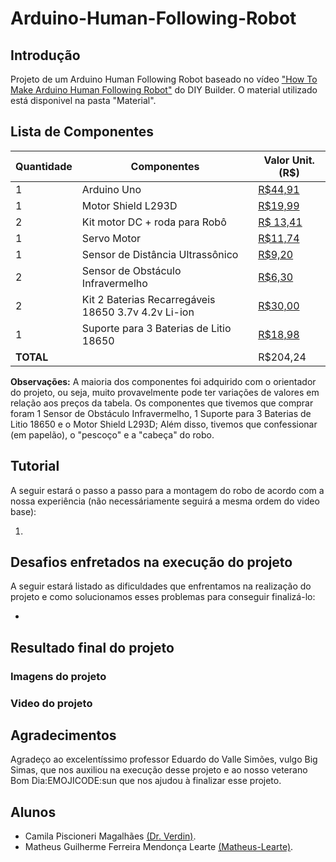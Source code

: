 # Arduino-Human-Following-Robot

## Introdução

Projeto de um Arduino Human Following Robot baseado no vídeo ["How To Make Arduino Human Following Robot"](https://www.youtube.com/watch?v=yAV5aZ0unag&t=24s) do DIY Builder.
O material utilizado está disponivel na pasta "Material".

## Lista de Componentes

| Quantidade | Componentes                                    | Valor Unit. (R$) |
|------------|------------------------------------------------|------------------|
| 1          | Arduino Uno                                    | [R$44,91](https://www.baudaeletronica.com.br/produto/arduino-uno-atmega328-smd-compativel-cabo-usb.html) |
| 1          | Motor Shield L293D                             | [R$19,99](https://www.baudaeletronica.com.br/produto/motor-shield-l293d-driver-ponte-h-para-arduino.html) |
| 2          | Kit motor DC + roda para Robô                  | [R$ 13,41](https://www.baudaeletronica.com.br/produto/kit-motor-dc-roda-para-robo.html) |
| 1          | Servo Motor                                    | [R$11,74](https://www.baudaeletronica.com.br/produto/micro-servo-9g-sg90-tower-pro.html) |
| 1          | Sensor de Distância Ultrassônico               | [R$9,20](https://www.baudaeletronica.com.br/produto/sensor-de-distancia-ultrassonico-hc-sr04.html) |
| 2          | Sensor de Obstáculo Infravermelho              | [R$6,30](https://www.baudaeletronica.com.br/produto/modulo-sensor-de-obstaculo-infravermelho-ir.html) |
| 2          | Kit 2 Baterias Recarregáveis 18650 3.7v 4.2v Li-ion | [R$30,00](https://produto.mercadolivre.com.br/MLB-1792812106-kit-2-bateria-recarregavel-18650-37v-42v-li-ion-lanterna-_JM#position%3D26%26search_layout%3Dgrid%26type%3Ditem%26tracking_id%3Ddbb92f25-839f-4a18-8795-f224b35d7b48) |
| 1          | Suporte para 3 Baterias de Litio 18650         | [R$18,98](https://produto.mercadolivre.com.br/MLB-2656593580-suporte-case-para-3s-baterias-18650-126v-com-mola-e-fios-_JM#position%3D23%26search_layout%3Dgrid%26type%3Ditem%26tracking_id%3D24d282f1-dfc9-4428-80fb-c2c0c75f4e5b) |
| **TOTAL**  |                                                | R$204,24 |

**Observações:** A maioria dos componentes foi adquirido com o orientador do projeto, ou seja, muito provavelmente pode ter variações de valores em relação aos preços da tabela. 
Os componentes que tivemos que comprar foram 1 Sensor de Obstáculo Infravermelho, 1 Suporte para 3 Baterias de Litio 18650 e o Motor Shield L293D; Além disso, tivemos que confessionar (em papelão), o "pescoço" e a "cabeça" do robo.

## Tutorial

A seguir estará o passo a passo para a montagem do robo de acordo com a nossa experiência (não necessáriamente seguirá a mesma ordem do video base):

1. 

## Desafios enfretados na execução do projeto

A seguir estará listado as dificuldades que enfrentamos na realização do projeto e como solucionamos esses problemas para conseguir finalizá-lo:

- 

## Resultado final do projeto
### Imagens do projeto

### Video do projeto

## Agradecimentos

Agradeço ao excelentíssimo professor Eduardo do Valle Simões, vulgo Big Simas, que nos auxiliou na execução desse projeto e ao nosso veterano Bom Dia:EMOJICODE:sun que nos ajudou à finalizar esse projeto.

## Alunos

- Camila Piscioneri Magalhães [(Dr. Verdin)](https://github.com/Dr-Verdin).
- Matheus Guilherme Ferreira Mendonça Learte [(Matheus-Learte)](https://github.com/Matheus-Learte).